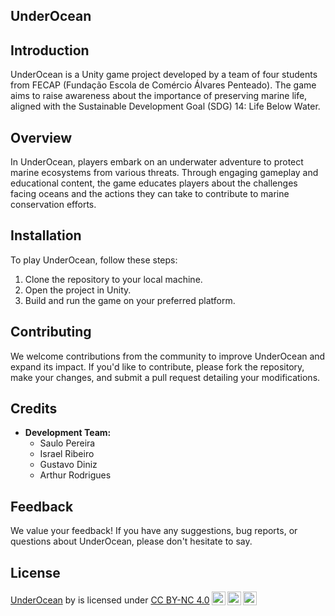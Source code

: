 ## UnderOcean

## Introduction
UnderOcean is a Unity game project developed by a team of four students from FECAP (Fundação Escola de Comércio Álvares Penteado). The game aims to raise awareness about the importance of preserving marine life, aligned with the Sustainable Development Goal (SDG) 14: Life Below Water.

## Overview
In UnderOcean, players embark on an underwater adventure to protect marine ecosystems from various threats. Through engaging gameplay and educational content, the game educates players about the challenges facing oceans and the actions they can take to contribute to marine conservation efforts.

## Installation
To play UnderOcean, follow these steps:
1. Clone the repository to your local machine.
2. Open the project in Unity.
3. Build and run the game on your preferred platform.

## Contributing
We welcome contributions from the community to improve UnderOcean and expand its impact. If you'd like to contribute, please fork the repository, make your changes, and submit a pull request detailing your modifications.

## Credits
- **Development Team:**
  - Saulo Pereira 
  - Israel Ribeiro
  - Gustavo Diniz
  - Arthur Rodrigues

## Feedback
We value your feedback! If you have any suggestions, bug reports, or questions about UnderOcean, please don't hesitate to say.

## License

<p xmlns:cc="http://creativecommons.org/ns#" xmlns:dct="http://purl.org/dc/terms/"><a property="dct:title" rel="cc:attributionURL" href="https://github.com/IsraelRibeiro05/Under-Ocean">UnderOcean</a> by <span property="cc:attributionName"></span> is licensed under <a href="http://creativecommons.org/licenses/by-nc/4.0/?ref=chooser-v1" target="_blank" rel="license noopener noreferrer" style="display:inline-block;">CC BY-NC 4.0<img style="height:22px!important;margin-left:3px;vertical-align:text-bottom;" src="https://mirrors.creativecommons.org/presskit/icons/cc.svg?ref=chooser-v1"><img style="height:22px!important;margin-left:3px;vertical-align:text-bottom;" src="https://mirrors.creativecommons.org/presskit/icons/by.svg?ref=chooser-v1"><img style="height:22px!important;margin-left:3px;vertical-align:text-bottom;" src="https://mirrors.creativecommons.org/presskit/icons/nc.svg?ref=chooser-v1"></a></p>

